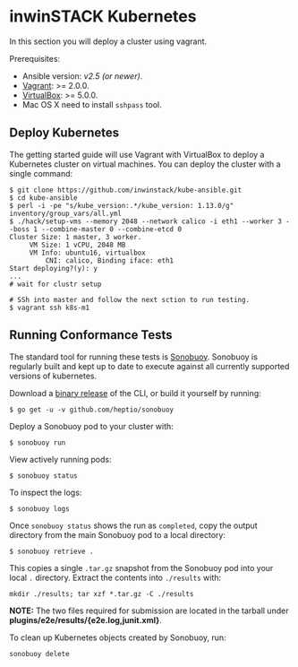 # inwinSTACK Kubernetes 
In this section you will deploy a cluster using vagrant.

Prerequisites:
* Ansible version: *v2.5 (or newer)*.
* [Vagrant](https://www.vagrantup.com/downloads.html): >= 2.0.0.
* [VirtualBox](https://www.virtualbox.org/wiki/Downloads): >= 5.0.0.
* Mac OS X need to install `sshpass` tool.

## Deploy Kubernetes
The getting started guide will use Vagrant with VirtualBox to deploy a Kubernetes cluster on virtual machines. You can deploy the cluster with a single command:
```shell
$ git clone https://github.com/inwinstack/kube-ansible.git
$ cd kube-ansible
$ perl -i -pe "s/kube_version:.*/kube_version: 1.13.0/g" inventory/group_vars/all.yml
$ ./hack/setup-vms --memory 2048 --network calico -i eth1 --worker 3 --boss 1 --combine-master 0 --combine-etcd 0
Cluster Size: 1 master, 3 worker.
     VM Size: 1 vCPU, 2048 MB
     VM Info: ubuntu16, virtualbox
         CNI: calico, Binding iface: eth1
Start deploying?(y): y
...
# wait for clustr setup

# SSh into master and follow the next sction to run testing.
$ vagrant ssh k8s-m1
```

## Running Conformance Tests
The standard tool for running these tests is
[Sonobuoy](https://github.com/heptio/sonobuoy).  Sonobuoy is
regularly built and kept up to date to execute against all
currently supported versions of kubernetes.

Download a [binary release](https://github.com/heptio/sonobuoy/releases) of the CLI, or build it yourself by running:

```
$ go get -u -v github.com/heptio/sonobuoy
```

Deploy a Sonobuoy pod to your cluster with:

```
$ sonobuoy run
```

View actively running pods:

```
$ sonobuoy status
```

To inspect the logs:

```
$ sonobuoy logs
```

Once `sonobuoy status` shows the run as `completed`, copy the output directory from the main Sonobuoy pod to
a local directory:

```
$ sonobuoy retrieve .
```

This copies a single `.tar.gz` snapshot from the Sonobuoy pod into your local
`.` directory. Extract the contents into `./results` with:

```
mkdir ./results; tar xzf *.tar.gz -C ./results
```

**NOTE:** The two files required for submission are located in the tarball under **plugins/e2e/results/{e2e.log,junit.xml}**.

To clean up Kubernetes objects created by Sonobuoy, run:

```
sonobuoy delete
```